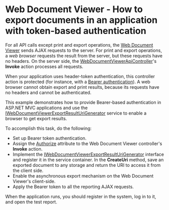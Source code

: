 # Web Document Viewer - How to export documents in an application with token-based authentication

For all API calls except print and export operations, the [Web Document Viewer](https://documentation.devexpress.com/AspNet/114491/ASP-NET-MVC-Extensions/Reporting/Document-Viewer/HTML5-Document-Viewer) sends AJAX requests to the server. For print and export operations, a _web browser_ requests the result from the server, but these requests have no headers. On the server side, the [WebDocumentViewerApiController](https://docs.devexpress.com/AspNetMvc/DevExpress.Web.Mvc.Controllers.WebDocumentViewerApiController)'s **Invoke** action processes all requests. 

When your application uses header-token authentication, this controller action is protected (for instance, with a [Bearer authentication](https://docs.microsoft.com/en-us/aspnet/web-api/overview/security/individual-accounts-in-web-api)). A web browser cannot obtain export and print results, because its requests have no headers and cannot be authenticated.

This example demonstrates how to provide Bearer-based authentication in ASP.NET MVC applications and use the [IWebDocumentViewerExportResultUriGenerator](https://docs.devexpress.com/XtraReports/DevExpress.XtraReports.Web.WebDocumentViewer.IWebDocumentViewerExportResultUriGenerator) service to enable a browser to get export results.

To accomplish this task, do the following:
- Set up Bearer token authentication.
- Assign the [Authorize](https://docs.microsoft.com/en-us/dotnet/api/system.web.mvc.authorizeattribute) attribute to the Web Document Viewer controller's **Invoke** action.
- Implement the [IWebDocumentViewerExportResultUriGenerator](https://docs.devexpress.com/XtraReports/DevExpress.XtraReports.Web.WebDocumentViewer.IWebDocumentViewerExportResultUriGenerator) interface and register it in the service container. In the **CreateUri** method, save an exported document to any storage and return the URI to access it from the client side.
- Enable the asynchronous export mechanism on the Web Document Viewer's client-side.
- Apply the Bearer token to all the reporting AJAX requests.

When the application runs, you should register in the system, log in to it, and open the test report.
